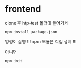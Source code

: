 # frontend
clone 후 htp-test 폴더에 들어가서
```
npm install package.json
```
명령어 실행
!!! npm 모듈은 직접 설치 !!!

아니면 
```
npm init
```
